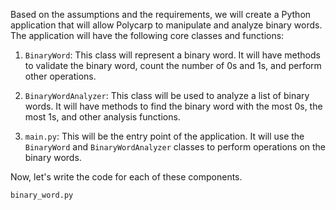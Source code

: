 Based on the assumptions and the requirements, we will create a Python application that will allow Polycarp to manipulate and analyze binary words. The application will have the following core classes and functions:

1. `BinaryWord`: This class will represent a binary word. It will have methods to validate the binary word, count the number of 0s and 1s, and perform other operations.

2. `BinaryWordAnalyzer`: This class will be used to analyze a list of binary words. It will have methods to find the binary word with the most 0s, the most 1s, and other analysis functions.

3. `main.py`: This will be the entry point of the application. It will use the `BinaryWord` and `BinaryWordAnalyzer` classes to perform operations on the binary words.

Now, let's write the code for each of these components.

`binary_word.py`
